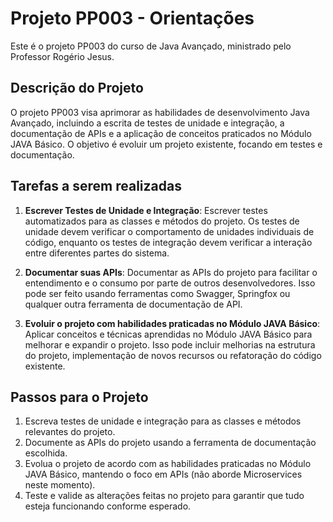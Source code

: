 # Projeto PP003 - Orientações

Este é o projeto PP003 do curso de Java Avançado, ministrado pelo Professor Rogério Jesus.

## Descrição do Projeto

O projeto PP003 visa aprimorar as habilidades de desenvolvimento Java Avançado, incluindo a escrita de testes de unidade e integração, a documentação de APIs e a aplicação de conceitos praticados no Módulo JAVA Básico. O objetivo é evoluir um projeto existente, focando em testes e documentação.

## Tarefas a serem realizadas

1. **Escrever Testes de Unidade e Integração**:
   Escrever testes automatizados para as classes e métodos do projeto. Os testes de unidade devem verificar o comportamento de unidades individuais de código, enquanto os testes de integração devem verificar a interação entre diferentes partes do sistema.

2. **Documentar suas APIs**:
   Documentar as APIs do projeto para facilitar o entendimento e o consumo por parte de outros desenvolvedores. Isso pode ser feito usando ferramentas como Swagger, Springfox ou qualquer outra ferramenta de documentação de API.

3. **Evoluir o projeto com habilidades praticadas no Módulo JAVA Básico**:
   Aplicar conceitos e técnicas aprendidas no Módulo JAVA Básico para melhorar e expandir o projeto. Isso pode incluir melhorias na estrutura do projeto, implementação de novos recursos ou refatoração do código existente.

## Passos para o Projeto

1. Escreva testes de unidade e integração para as classes e métodos relevantes do projeto.
2. Documente as APIs do projeto usando a ferramenta de documentação escolhida.
3. Evolua o projeto de acordo com as habilidades praticadas no Módulo JAVA Básico, mantendo o foco em APIs (não aborde Microservices neste momento).
4. Teste e valide as alterações feitas no projeto para garantir que tudo esteja funcionando conforme esperado.


